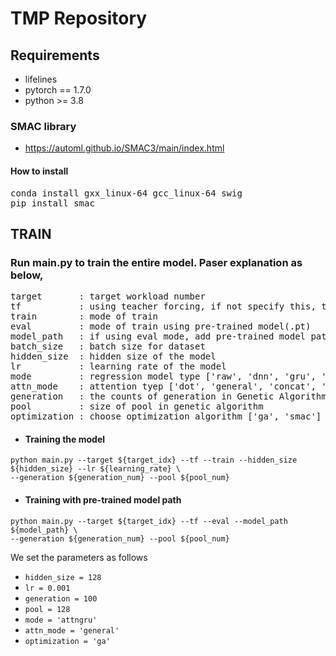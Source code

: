 # TMP Repository

## Requirements
- lifelines
- pytorch == 1.7.0
- python >= 3.8
### SMAC library
- https://automl.github.io/SMAC3/main/index.html
#### How to install
<pre>
conda install gxx_linux-64 gcc_linux-64 swig
pip install smac
</pre>

## TRAIN
### Run main.py to train the entire model. Paser explanation as below,
<pre>
target       : target workload number  
tf           : using teacher forcing, if not specify this, the model will be trained by non-teacher forcing  
train        : mode of train  
eval         : mode of train using pre-trained model(.pt)  
model_path   : if using eval mode, add pre-trained model path  
batch_size   : batch size for dataset
hidden_size  : hidden size of the model  
lr           : learning rate of the model
mode         : regression model type ['raw', 'dnn', 'gru', 'attngru']
attn_mode    : attention tyep ['dot', 'general', 'concat', 'bahdanau']
generation   : the counts of generation in Genetic Algorithm  
pool         : size of pool in genetic algorithm
optimization : choose optimization algorithm ['ga', 'smac']
</pre>
* #### Training the model
```
python main.py --target ${target_idx} --tf --train --hidden_size ${hidden_size} --lr ${learning_rate} \
--generation ${generation_num} --pool ${pool_num}
```
* #### Training with pre-trained model path
```
python main.py --target ${target_idx} --tf --eval --model_path ${model_path} \
--generation ${generation_num} --pool ${pool_num}
```
We set the parameters as follows
- `hidden_size = 128`
- `lr = 0.001`
- `generation = 100`
- `pool = 128`
- `mode = 'attngru'`
- `attn_mode = 'general'`
- `optimization = 'ga'`
